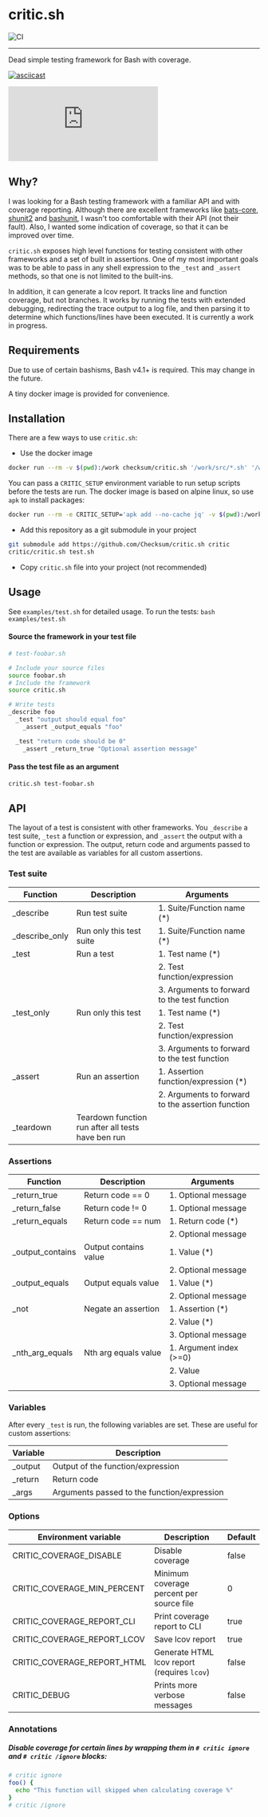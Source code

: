 # critic.sh

![CI](https://github.com/Checksum/critic.sh/workflows/CI/badge.svg?branch=master)

---

Dead simple testing framework for Bash with coverage.

[![asciicast](https://asciinema.org/a/301445.svg)](https://asciinema.org/a/301445)

![[git-cloc](https://git-cloc.fly.dev/cloc/checksum/critic.sh/svg)](https://git-cloc.fly.dev/cloc/checksum/critic.sh)

## Why?

I was looking for a Bash testing framework with a familiar API and with coverage reporting. Although there are excellent frameworks like [bats-core](https://github.com/bats-core/bats-core), [shunit2](https://github.com/kward/shunit2) and [bashunit](https://github.com/djui/bashunit), I wasn't too comfortable with their API (not their fault). Also, I wanted some indication of coverage, so that it can be improved over time.

`critic.sh` exposes high level functions for testing consistent with other frameworks and a set of built in assertions. One of my most important goals was to be able to pass in any shell expression to the `_test` and `_assert` methods, so that one is not limited to the built-ins.

In addition, it can generate a lcov report. It tracks line and function coverage, but not branches. It works by running the tests with extended debugging, redirecting the trace output to a log file, and then parsing it to determine which functions/lines have been executed. It is currently a work in progress.

## Requirements

Due to use of certain bashisms, Bash v4.1+ is required. This may change in the future.

A tiny docker image is provided for convenience.

## Installation

There are a few ways to use `critic.sh`:

- Use the docker image

```bash
docker run --rm -v $(pwd):/work checksum/critic.sh '/work/src/*.sh' '/work/lib/*.sh'
```

You can pass a `CRITIC_SETUP` environment variable to run setup scripts before the tests are run. The docker image is based on alpine linux, so use `apk` to install packages:

```bash
docker run --rm -e CRITIC_SETUP='apk add --no-cache jq' -v $(pwd):/work checksum/critic.sh '/work/src/*.sh' '/work/lib/*.sh'
```

- Add this repository as a git submodule in your project

```bash
git submodule add https://github.com/Checksum/critic.sh critic
critic/critic.sh test.sh
```

- Copy `critic.sh` file into your project (not recommended)

## Usage

See `examples/test.sh` for detailed usage. To run the tests: `bash examples/test.sh`

#### Source the framework in your test file

```bash
# test-foobar.sh

# Include your source files
source foobar.sh
# Include the framework
source critic.sh

# Write tests
_describe foo
  _test "output should equal foo"
    _assert _output_equals "foo"

  _test "return code should be 0"
    _assert _return_true "Optional assertion message"
```

#### Pass the test file as an argument

```bash
critic.sh test-foobar.sh
```

## API

The layout of a test is consistent with other frameworks. You `_describe` a test suite, `_test` a function or expression, and `_assert` the output with a function or expression. The output, return code and arguments passed to the test are available as variables for all custom assertions.

### Test suite

| Function        | Description                                        | Arguments                                         |
| --------------- | -------------------------------------------------- | ------------------------------------------------- |
| \_describe      | Run test suite                                     | 1. Suite/Function name (\*)                       |
| \_describe_only | Run only this test suite                           | 1. Suite/Function name (\*)                       |
| \_test          | Run a test                                         | 1. Test name (\*)                                 |
|                 |                                                    | 2. Test function/expression                       |
|                 |                                                    | 3. Arguments to forward to the test function      |
| \_test_only     | Run only this test                                 | 1. Test name (\*)                                 |
|                 |                                                    | 2. Test function/expression                       |
|                 |                                                    | 3. Arguments to forward to the test function      |
| \_assert        | Run an assertion                                   | 1. Assertion function/expression (\*)             |
|                 |                                                    | 2. Arguments to forward to the assertion function |
| \_teardown      | Teardown function run after all tests have ben run |

### Assertions

| Function          | Description           | Arguments               |
| ----------------- | --------------------- | ----------------------- |
| \_return_true     | Return code == 0      | 1. Optional message     |
| \_return_false    | Return code != 0      | 1. Optional message     |
| \_return_equals   | Return code == num    | 1. Return code (\*)     |
|                   |                       | 2. Optional message     |
| \_output_contains | Output contains value | 1. Value (\*)           |
|                   |                       | 2. Optional message     |
| \_output_equals   | Output equals value   | 1. Value (\*)           |
|                   |                       | 2. Optional message     |
| \_not             | Negate an assertion   | 1. Assertion (\*)       |
|                   |                       | 2. Value (\*)           |
|                   |                       | 3. Optional message     |
| \_nth_arg_equals  | Nth arg equals value  | 1. Argument index (>=0) |
|                   |                       | 2. Value                |
|                   |                       | 3. Optional message     |

### Variables

After every `_test` is run, the following variables are set. These are useful for custom assertions:

| Variable | Description                                 |
| -------- | ------------------------------------------- |
| \_output | Output of the function/expression           |
| \_return | Return code                                 |
| \_args   | Arguments passed to the function/expression |

### Options

| Environment variable        | Description                                 | Default |
| --------------------------- | ------------------------------------------- | ------- |
| CRITIC_COVERAGE_DISABLE     | Disable coverage                            | false   |
| CRITIC_COVERAGE_MIN_PERCENT | Minimum coverage percent per source file    | 0       |
| CRITIC_COVERAGE_REPORT_CLI  | Print coverage report to CLI                | true    |
| CRITIC_COVERAGE_REPORT_LCOV | Save lcov report                            | true    |
| CRITIC_COVERAGE_REPORT_HTML | Generate HTML lcov report (requires `lcov`) | false   |
| CRITIC_DEBUG                | Prints more verbose messages                | false   |

### Annotations

##### Disable coverage for certain lines by wrapping them in `# critic ignore` and `# critic /ignore` blocks:

```bash
# critic ignore
foo() {
  echo "This function will skipped when calculating coverage %"
}
# critic /ignore
```
